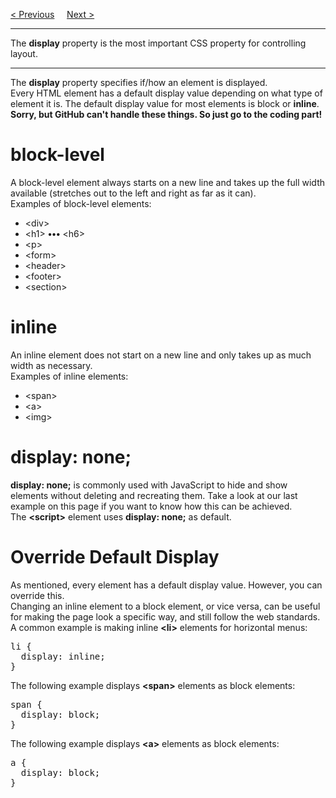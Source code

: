 <a href="/CSS/Tables/Responsive.md">&lt; Previous</a>
&nbsp;&nbsp;&nbsp;
<a href="/CSS/Max-width.md">Next &gt;</a>
<hr>
The <b>display</b> property is the most important CSS property for controlling layout.
<hr>
The <b>display</b> property specifies if/how an element is displayed.
<br>
Every HTML element has a default display value depending on what type of element it is. The default display value for most elements is block or <b>inline</b>.
<br>
<b>Sorry, but GitHub can't handle these things. So just go to the coding part!</b>
<h1>block-level</h1>
A block-level element always starts on a new line and takes up the full width available (stretches out to the left and right as far as it can).
<br>
Examples of block-level elements:
<ul>
  <li>&lt;div&gt;</li>
  <li>&lt;h1&gt; <b>•••</b> &lt;h6&gt;</li>
  <li>&lt;p&gt;</li>
  <li>&lt;form&gt;</li>
  <li>&lt;header&gt;</li>
  <li>&lt;footer&gt;</li>
  <li>&lt;section&gt;</li>
</ul>
<h1>inline</h1>
An inline element does not start on a new line and only takes up as much width as necessary.
<br>
Examples of inline elements:
<ul>
  <li>&lt;span&gt;</li>
  <li>&lt;a&gt;</li>
  <li>&lt;img&gt;</li>
</ul>
<h1>display: none;</h1>
<b>display: none;</b> is commonly used with JavaScript to hide and show elements without deleting and recreating them. Take a look at our last example on this page if you want to know how this can be achieved.
<br>
The <b>&lt;script&gt;</b> element uses <b>display: none;</b> as default.
<h1>Override Default Display</h1>
As mentioned, every element has a default display value. However, you can override this.
<br>
Changing an inline element to a block element, or vice versa, can be useful for making the page look a specific way, and still follow the web standards.
<br>
A common example is making inline <b>&lt;li&gt;</b> elements for horizontal menus:
<pre>
li {
  display: inline;
}
</pre>
The following example displays <b>&lt;span&gt;</b> elements as block elements:
<pre>
span {
  display: block;
}
</pre>
The following example displays <b>&lt;a&gt;</b> elements as block elements:
<pre>
a {
  display: block;
}
</pre>
